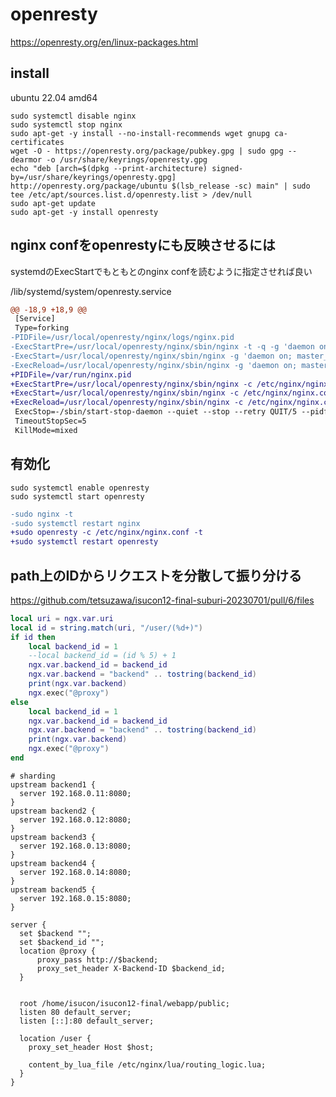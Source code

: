 # openresty

https://openresty.org/en/linux-packages.html

## install

ubuntu 22.04 amd64

```shell
sudo systemctl disable nginx
sudo systemctl stop nginx
sudo apt-get -y install --no-install-recommends wget gnupg ca-certificates
wget -O - https://openresty.org/package/pubkey.gpg | sudo gpg --dearmor -o /usr/share/keyrings/openresty.gpg
echo "deb [arch=$(dpkg --print-architecture) signed-by=/usr/share/keyrings/openresty.gpg] http://openresty.org/package/ubuntu $(lsb_release -sc) main" | sudo tee /etc/apt/sources.list.d/openresty.list > /dev/null
sudo apt-get update
sudo apt-get -y install openresty
```

## nginx confをopenrestyにも反映させるには

systemdのExecStartでもともとのnginx confを読むように指定させれば良い

/lib/systemd/system/openresty.service

```diff title="/lib/systemd/system/openresty.service"
@@ -18,9 +18,9 @@
 [Service]
 Type=forking
-PIDFile=/usr/local/openresty/nginx/logs/nginx.pid
-ExecStartPre=/usr/local/openresty/nginx/sbin/nginx -t -q -g 'daemon on; master_process on;'
-ExecStart=/usr/local/openresty/nginx/sbin/nginx -g 'daemon on; master_process on;'
-ExecReload=/usr/local/openresty/nginx/sbin/nginx -g 'daemon on; master_process on;' -s reload
+PIDFile=/var/run/nginx.pid
+ExecStartPre=/usr/local/openresty/nginx/sbin/nginx -c /etc/nginx/nginx.conf -t -q -g 'daemon on; master_process on;'
+ExecStart=/usr/local/openresty/nginx/sbin/nginx -c /etc/nginx/nginx.conf -g 'daemon on; master_process on;'
+ExecReload=/usr/local/openresty/nginx/sbin/nginx -c /etc/nginx/nginx.conf -g 'daemon on; master_process on;' -s reload
 ExecStop=-/sbin/start-stop-daemon --quiet --stop --retry QUIT/5 --pidfile /usr/local/openresty/nginx/logs/nginx.pid
 TimeoutStopSec=5
 KillMode=mixed
```


## 有効化

```
sudo systemctl enable openresty
sudo systemctl start openresty
```

```diff file="prepare.sh"
-sudo nginx -t
-sudo systemctl restart nginx
+sudo openresty -c /etc/nginx/nginx.conf -t
+sudo systemctl restart openresty
```


## path上のIDからリクエストを分散して振り分ける

https://github.com/tetsuzawa/isucon12-final-suburi-20230701/pull/6/files


```lua /etc/nginx/lua/routing_logic.lua
local uri = ngx.var.uri
local id = string.match(uri, "/user/(%d+)")
if id then
    local backend_id = 1
    --local backend_id = (id % 5) + 1
    ngx.var.backend_id = backend_id
    ngx.var.backend = "backend" .. tostring(backend_id)
    print(ngx.var.backend)
    ngx.exec("@proxy")
else
    local backend_id = 1
    ngx.var.backend_id = backend_id
    ngx.var.backend = "backend" .. tostring(backend_id)
    print(ngx.var.backend)
    ngx.exec("@proxy")
end
```

```shell
# sharding
upstream backend1 {
  server 192.168.0.11:8080;
}
upstream backend2 {
  server 192.168.0.12:8080;
}
upstream backend3 {
  server 192.168.0.13:8080;
}
upstream backend4 {
  server 192.168.0.14:8080;
}
upstream backend5 {
  server 192.168.0.15:8080;
}

server {
  set $backend "";
  set $backend_id "";
  location @proxy {
      proxy_pass http://$backend;
      proxy_set_header X-Backend-ID $backend_id;
  }


  root /home/isucon/isucon12-final/webapp/public;
  listen 80 default_server;
  listen [::]:80 default_server;

  location /user {
    proxy_set_header Host $host;

    content_by_lua_file /etc/nginx/lua/routing_logic.lua;
  }
}
```